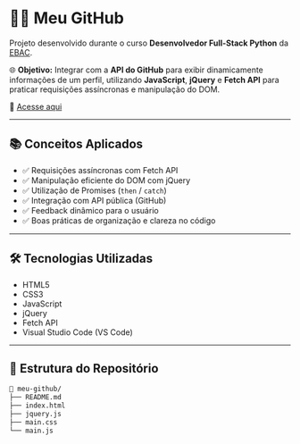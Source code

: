 # 🧑‍💻 Meu GitHub

Projeto desenvolvido durante o curso **Desenvolvedor Full-Stack Python** da [EBAC](https://ebaconline.com.br/).

🌐 **Objetivo:** Integrar com a **API do GitHub** para exibir dinamicamente informações de um perfil, utilizando **JavaScript**, **jQuery** e **Fetch API** para praticar requisições assíncronas e manipulação do DOM.

📎 [Acesse aqui](https://monosodrac-github.vercel.app/)

---

## 📚 Conceitos Aplicados

- ✅ Requisições assíncronas com Fetch API  
- ✅ Manipulação eficiente do DOM com jQuery  
- ✅ Utilização de Promises (`then` / `catch`)  
- ✅ Integração com API pública (GitHub)  
- ✅ Feedback dinâmico para o usuário  
- ✅ Boas práticas de organização e clareza no código  

---

## 🛠️ Tecnologias Utilizadas

- HTML5  
- CSS3  
- JavaScript  
- jQuery  
- Fetch API  
- Visual Studio Code (VS Code)

---

## 📁 Estrutura do Repositório

```bash
📂 meu-github/
├── README.md
├── index.html
├── jquery.js
├── main.css
└── main.js
